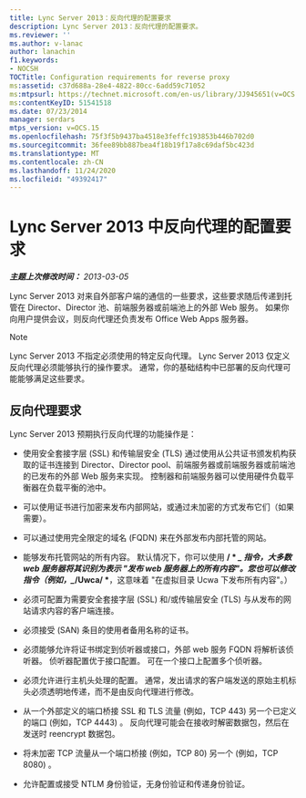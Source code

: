 ```yaml
---
title: Lync Server 2013：反向代理的配置要求
description: Lync Server 2013：反向代理的配置要求。
ms.reviewer: ''
ms.author: v-lanac
author: lanachin
f1.keywords:
- NOCSH
TOCTitle: Configuration requirements for reverse proxy
ms:assetid: c37d688a-28e4-4822-80cc-6add59c71052
ms:mtpsurl: https://technet.microsoft.com/en-us/library/JJ945651(v=OCS.15)
ms:contentKeyID: 51541518
ms.date: 07/23/2014
manager: serdars
mtps_version: v=OCS.15
ms.openlocfilehash: 75f3f5b9437ba4518e3feffc193853b446b702d0
ms.sourcegitcommit: 36fee89bb887bea4f18b19f17a8c69daf5bc423d
ms.translationtype: MT
ms.contentlocale: zh-CN
ms.lasthandoff: 11/24/2020
ms.locfileid: "49392417"
---
```

# <a name="configuration-requirements-for-reverse-proxy-in-lync-server-2013"></a>Lync Server 2013 中反向代理的配置要求

<div data-xmlns="http://www.w3.org/1999/xhtml">

<div class="topic" data-xmlns="http://www.w3.org/1999/xhtml" data-msxsl="urn:schemas-microsoft-com:xslt" data-cs="https://msdn.microsoft.com/">

<div data-asp="https://msdn2.microsoft.com/asp">



</div>

<div id="mainSection">

<div id="mainBody">

<span> </span>

_**主题上次修改时间：** 2013-03-05_

Lync Server 2013 对来自外部客户端的通信的一些要求，这些要求随后传递到托管在 Director、Director 池、前端服务器或前端池上的外部 Web 服务。 如果你向用户提供会议，则反向代理还负责发布 Office Web Apps 服务器。

<div>


> [!NOTE]  
> Lync Server 2013 不指定必须使用的特定反向代理。 Lync Server 2013 仅定义反向代理必须能够执行的操作要求。 通常，你的基础结构中已部署的反向代理可能能够满足这些要求。



</div>

<div>

## <a name="reverse-proxy-requirements"></a>反向代理要求

Lync Server 2013 预期执行反向代理的功能操作是：

  - 使用安全套接字层 (SSL) 和传输层安全 (TLS) 通过使用从公共证书颁发机构获取的证书连接到 Director、Director pool、前端服务器或前端服务器或前端池的已发布的外部 Web 服务来实现。 控制器和前端服务器可以使用硬件负载平衡器在负载平衡的池中。

  - 可以使用证书进行加密来发布内部网站，或通过未加密的方式发布它们（如果需要）。

  - 可以通过使用完全限定的域名 (FQDN) 来在外部发布内部托管的网站。

  - 能够发布托管网站的所有内容。 默认情况下，你可以使用 **/ \* *_ 指令，大多数 web 服务器将其识别为表示 "发布 web 服务器上的所有内容"。您也可以修改指令（例如，_*/Uwca/ \***，这意味着 "在虚拟目录 Ucwa 下发布所有内容"。）

  - 必须可配置为需要安全套接字层 (SSL) 和/或传输层安全 (TLS) 与从发布的网站请求内容的客户端连接。

  - 必须接受 (SAN) 条目的使用者备用名称的证书。

  - 必须能够允许将证书绑定到侦听器或接口，外部 web 服务 FQDN 将解析该侦听器。 侦听器配置优于接口配置。 可在一个接口上配置多个侦听器。

  - 必须允许进行主机头处理的配置。 通常，发出请求的客户端发送的原始主机标头必须透明地传递，而不是由反向代理进行修改。

  - 从一个外部定义的端口桥接 SSL 和 TLS 流量 (例如，TCP 443) 另一个已定义的端口 (例如，TCP 4443) 。 反向代理可能会在接收时解密数据包，然后在发送时 reencrypt 数据包。

  - 将未加密 TCP 流量从一个端口桥接 (例如，TCP 80) 另一个 (例如，TCP 8080) 。

  - 允许配置或接受 NTLM 身份验证，无身份验证和传递身份验证。

</div>

</div>

<span> </span>

</div>

</div>

</div>

